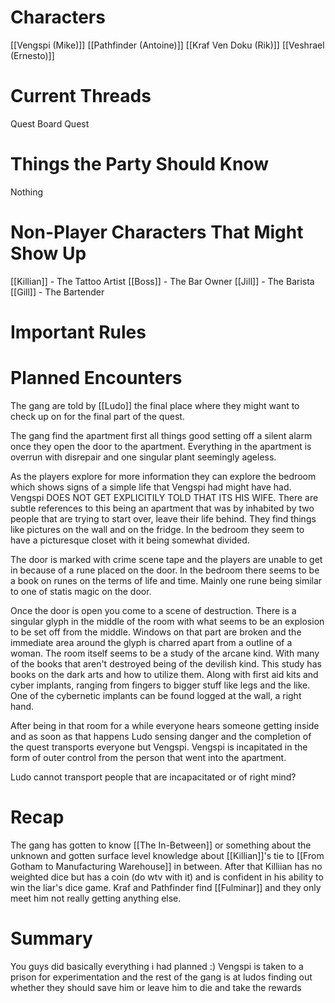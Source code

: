 # Characters
[[Vengspi (Mike)]]
[[Pathfinder (Antoine)]]
[[Kraf Ven Doku (Rik)]]
[[Veshrael (Ernesto)]]
# Current Threads
Quest Board Quest

# Things the Party Should Know
Nothing
# Non-Player Characters That Might Show Up
[[Killian]] - The Tattoo Artist
[[Boss]] - The Bar Owner 
[[Jill]] - The Barista 
[[Gill]] - The Bartender
# Important Rules
# Planned Encounters

The gang are told by [[Ludo]] the final place where they might want to check up on for the final part of the quest. 

The gang find the apartment first all things good setting off a silent alarm once they open the door to the apartment. Everything in the apartment is overrun with disrepair and one singular plant seemingly ageless.

As the players explore for more information they can explore the bedroom which shows signs of a simple life that Vengspi had might have had. Vengspi DOES NOT GET EXPLICITILY TOLD THAT ITS HIS WIFE. There are subtle references to this being an apartment that was by inhabited by two people that are trying to start over, leave their life behind. They find things like pictures on the wall and on the fridge. In the bedroom they seem to have a picturesque closet with it being somewhat divided. 

The door is marked with crime scene tape and the players are unable to get in because of a rune placed on the door. In the bedroom there seems to be a book on runes on the terms of life and time. Mainly one rune being similar to one of statis magic on the door.

Once the door is open you come to a scene of destruction. There is a singular glyph in the middle of the room with what seems to be an explosion to be set off from the middle. Windows on that part are broken and the immediate area around the glyph is charred apart from a outline of a woman. 
The room itself seems to be a study of the arcane kind. With many of the books that aren't destroyed being of the devilish kind. This study has books on the dark arts and how to utilize them. Along with first aid kits and cyber implants, ranging from fingers to bigger stuff like legs and the like. One of the cybernetic implants can be found logged at the wall, a right hand. 

After being in that room for a while everyone hears someone getting inside and as soon as that happens Ludo sensing danger and the completion of the quest transports everyone but Vengspi. 
Vengspi is incapitated in the form of outer control from the person that went into the apartment.

Ludo cannot transport people that are incapacitated or of right mind?


# Recap
The gang has gotten to  know [[The In-Between]] or something about the unknown and gotten surface level knowledge about [[Killian]]'s tie to [[From Gotham to Manufacturing Warehouse]] in between. After that Killiian has no weighted dice but has a coin (do wtv with it) and is confident in his ability to win the liar's dice game. Kraf and Pathfinder find [[Fulminar]] and they only meet him not really getting anything else.
# Summary
You guys did basically everything i had planned :)
Vengspi is taken to a prison for experimentation and the rest of the gang is at ludos finding out whether they should save him or leave him to die and take the rewards